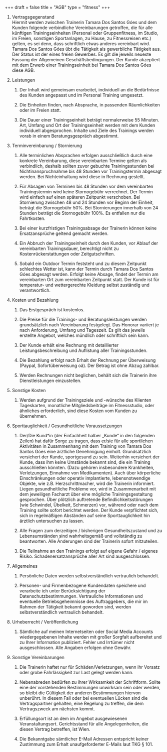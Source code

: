 +++
draft = false
title = "AGB"
type = "fitness"
+++

1. Vertragsgegenstand  
    Hiermit werden zwischen Trainerin Tamara Dos Santos Góes und dem Kunden folgende verbindliche Vereinbarungen getroffen, die für alle künftigen Trainingseinheiten (Personal oder Gruppenfitness, im Studio, im Freien, sonstigen Sportanlagen, zu Hause, zu Fitnessreisen etc.) gelten, es sei denn, dass schriftlich etwas anderes vereinbart wird. Tamara Dos Santos Góes übt die Tätigkeit als gewerbliche Tätigkeit aus. Der Status ist der eines freien Gewerbes. Es gilt die jeweils neueste Fassung der Allgemeinen Geschäftsbedingungen. Der Kunde akzeptiert mit dem Erwerb einer Trainingseinheit bei Tamara Dos Santos Góes diese AGB.

1. Leistungen
    1. Der Inhalt wird gemeinsam erarbeitet, individuell an die Bedürfnisse des Kunden angepasst und im Personal Training umgesetzt.

    1. Die Einheiten finden, nach Absprache, in passenden Räumlichkeiten oder im Freien statt.

    1. Die Dauer einer Trainingseinheit beträgt normalerweise 55 Minuten. Art, Umfang und Ort der Trainingseinheit werden mit dem Kunden individuell abgesprochen. Inhalte und Ziele des Trainings werden vorab in einem Beratungsgespräch abgestimmt.

1. Terminvereinbarung / Stornierung  
    1. Alle terminlichen Absprachen erfolgen ausschließlich durch eine konkrete Vereinbarung, diese vereinbarten Termine gelten als verbindlich, deshalb sollten zuvor gebuchte Trainingsstunden bei Nichtinanspruchnahme bis 48 Stunden vor Trainingstermin abgesagt werden. Bei Nichteinhaltung wird diese in Rechnung gestellt.

    1. Für Absagen von Terminen bis 48 Stunden vor dem vereinbarten Trainingstermin wird keine Stornogebühr verrechnet. Der Termin wird einfach auf einen späteren Zeitpunkt verschoben. Bei Stornierung zwischen 48 und 24 Stunden vor Beginn der Einheit, beträgt die Stornogebühr 50%. Bei Stornierungen innerhalb von 24 Stunden beträgt die Stornogebühr 100%. Es entfallen nur die Fahrtkosten.

    1. Bei einer kurzfristigen Trainingsabsage der Trainerin können keine Ersatzansprüche geltend gemacht werden.

    1. Ein Abbruch der Trainingseinheit durch den Kunden, vor Ablauf der vereinbarten Trainingsdauer, berechtigt nicht zu Kostenrückerstattungen oder Zeitgutschriften.

    1. Sobald ein Outdoor Termin feststeht und zu diesem Zeitpunkt schlechtes Wetter ist, kann der Termin durch Tamara Dos Santos Góes abgesagt werden. Erfolgt keine Absage, findet der Termin am vereinbarten Ort zum vereinbarten Zeitpunkt statt. Der Kunde ist für temperatur- und wettergerechte Kleidung selbst zuständig und verantwortlich.

1. Kosten und Bezahlung  
    1. Das Erstgespräch ist kostenlos.

    1. Die Preise für die Trainings- und Beratungsleistungen werden grundsätzlich nach Vereinbarung festgelegt. Das Honorar variiert je nach Anforderung, Umfang und Tageszeit. Es gilt das jeweils erstellte Angebot, welches mündlich oder schriftlich sein kann.

    1. Der Kunde erhält eine Rechnung mit detaillierter Leistungsbeschreibung und Auflistung aller Trainingsstunden.

    1. Die Bezahlung erfolgt nach Erhalt der Rechnung per Überweisung (Paypal, Sofortüberweisung oä). Der Betrag ist ohne Abzug zahlbar.

    1. Werden Rechnungen nicht beglichen, behält sich die Trainerin ihre Dienstleistungen einzustellen.

1. Sonstige Kosten  
    1. Werden aufgrund der Trainingsziele und -wünsche des Klienten Tageskarten, monatliche Mitgliedsbeiträge im Fitnessstudio, oder ähnliches erforderlich, sind diese Kosten vom Kunden zu übernehmen.

1. Sporttauglichkeit / Gesundheitliche Voraussetzungen  
    1. Der/Die Kund*in (der Einfachheit halber „Kunde“ in den folgenden Zeilen) hat dafür Sorge zu tragen, dass er/sie für alle sportlichen Aktivitäten in Zusammenhang mit dem Training von Tamara Dos Santos Góes eine ärztliche Genehmigung einholt. Grundsätzlich versichert der Kunde, sportgesund zu sein. Weiterhin versichert der Kunde, dass ihm keine Umstände bekannt sind, die ein Training ausschließen könnten. (Dazu gehören insbesondere Krankheiten, Verletzungen, Einnahme von Medikamenten). Auch über körperliche Einschränkungen oder operativ implantierte, lebensnotwendige Objekte, wie z.B. Herzschrittmacher, wird die Trainerin informiert.  
    Liegen gesundheitliche Probleme vor, wird in Zusammenarbeit mit dem jeweiligen Facharzt über eine mögliche Trainingsgestaltung gesprochen. Über plötzlich auftretende Befindlichkeitsstörungen (wie Schwindel, Übelkeit, Schmerzen) vor, während oder nach dem Training sollte sofort berichtet werden. Der Kunde verpflichtet sich, sich in regelmäßigen Abständen auf seine Sporttauglichkeit hin ärztlich untersuchen zu lassen.

    1. Alle Fragen zum derzeitigen / bisherigen Gesundheitszustand und zu Lebensumständen sind wahrheitsgemäß und vollständig zu beantworten. Alle Änderungen sind der Trainerin sofort mitzuteilen.

    1. Die Teilnahme an den Trainings erfolgt auf eigene Gefahr / eigenes Risiko. Schadenersatzansprüche aller Art sind ausgeschlossen.

1. Allgemeines  
    1. Persönliche Daten werden selbstverständlich vertraulich behandelt.

    1. Personen- und Firmenbezogene Kundendaten speichere und verarbeite ich unter Berücksichtigung der Datenschutzbestimmungen. Vertrauliche Informationen und eventuelle Betriebsgeheimnisse des Auftraggebers, die mir im Rahmen der Tätigkeit bekannt geworden sind, werden selbstverständlich vertraulich behandelt.

1. Urheberrecht / Veröffentlichung  
    1. Sämtliche auf meinen Internetseiten oder Social Media Accounts wiedergegebenen Inhalte werden mit großer Sorgfalt aufbereitet und zu Ihrer Information publiziert. Fehler und Irrtümer nicht ausgeschlossen. Alle Angaben erfolgen ohne Gewähr.

1. Sonstige Vereinbarungen  
    1. Die Trainerin haftet nur für Schäden/Verletzungen, wenn ihr Vorsatz oder grobe Fahrlässigkeit zur Last gelegt werden kann.

    1. Nebenabreden bedürfen zu ihrer Wirksamkeit der Schriftform. Sollte eine der vorstehenden Bestimmungen unwirksam sein oder werden, so bleibt die Gültigkeit der anderen Bestimmungen hiervon unberührt. In diesem Fall oder bei eventuellen Lücken sind die Vertragspartner gehalten, eine Regelung zu treffen, die dem Vertragszweck am nächsten kommt.

    1. Erfüllungsort ist an dem im Angebot ausgewiesenen Veranstaltungsort. Gerichtsstand für alle Angelegenheiten, die diesen Vertrag betreffen, ist Wien.

    1. Die Bekanntgabe sämtlicher E-Mail Adressen entspricht keiner Zustimmung zum Erhalt unaufgeforderter E-Mails laut TKG § 101.